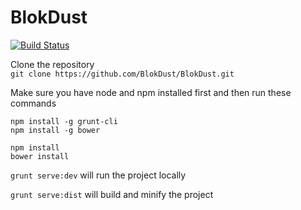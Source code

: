 BlokDust
========

[![Build Status](https://travis-ci.org/BlokDust/BlokDust.svg)](https://travis-ci.org/BlokDust/BlokDust)


Clone the repository   
`git clone https://github.com/BlokDust/BlokDust.git`

Make sure you have node and npm installed first and then run these commands   

`npm install -g grunt-cli`      
`npm install -g bower`

`npm install`     
`bower install`

`grunt serve:dev` will run the project locally 

`grunt serve:dist` will build and minify the project   
